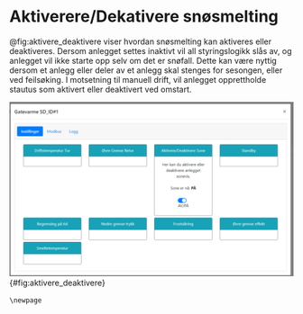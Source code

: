 # Aktiverere/Dekativere snøsmelting

@fig:aktivere_deaktivere viser hvordan snøsmelting kan aktiveres eller deaktiveres. Dersom anlegget settes inaktivt vil all styringslogikk slås av, og anlegget vil ikke starte opp selv om det er snøfall. Dette kan være nyttig dersom et anlegg eller deler av et anlegg skal stenges for sesongen, eller ved feilsøking. I motsetning til manuell drift, vil anlegget opprettholde stautus som aktivert eller deaktivert ved omstart.

![Aktivere/Deaktivere snøsmelt](snowmelt_activation_deactivation.png){#fig:aktivere_deaktivere}

```{=latex}
\newpage
```

